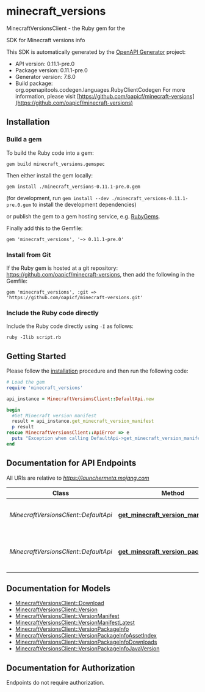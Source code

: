 # minecraft_versions

MinecraftVersionsClient - the Ruby gem for the 

SDK for Minecraft versions info

This SDK is automatically generated by the [OpenAPI Generator](https://openapi-generator.tech) project:

- API version: 0.11.1-pre.0
- Package version: 0.11.1-pre.0
- Generator version: 7.6.0
- Build package: org.openapitools.codegen.languages.RubyClientCodegen
For more information, please visit [https://github.com/oapicf/minecraft-versions](https://github.com/oapicf/minecraft-versions)

## Installation

### Build a gem

To build the Ruby code into a gem:

```shell
gem build minecraft_versions.gemspec
```

Then either install the gem locally:

```shell
gem install ./minecraft_versions-0.11.1-pre.0.gem
```

(for development, run `gem install --dev ./minecraft_versions-0.11.1-pre.0.gem` to install the development dependencies)

or publish the gem to a gem hosting service, e.g. [RubyGems](https://rubygems.org/).

Finally add this to the Gemfile:

    gem 'minecraft_versions', '~> 0.11.1-pre.0'

### Install from Git

If the Ruby gem is hosted at a git repository: https://github.com/oapicf/minecraft-versions, then add the following in the Gemfile:

    gem 'minecraft_versions', :git => 'https://github.com/oapicf/minecraft-versions.git'

### Include the Ruby code directly

Include the Ruby code directly using `-I` as follows:

```shell
ruby -Ilib script.rb
```

## Getting Started

Please follow the [installation](#installation) procedure and then run the following code:

```ruby
# Load the gem
require 'minecraft_versions'

api_instance = MinecraftVersionsClient::DefaultApi.new

begin
  #Get Minecraft version manifest
  result = api_instance.get_minecraft_version_manifest
  p result
rescue MinecraftVersionsClient::ApiError => e
  puts "Exception when calling DefaultApi->get_minecraft_version_manifest: #{e}"
end

```

## Documentation for API Endpoints

All URIs are relative to *https://launchermeta.mojang.com*

Class | Method | HTTP request | Description
------------ | ------------- | ------------- | -------------
*MinecraftVersionsClient::DefaultApi* | [**get_minecraft_version_manifest**](docs/DefaultApi.md#get_minecraft_version_manifest) | **GET** /mc/game/version_manifest.json | Get Minecraft version manifest
*MinecraftVersionsClient::DefaultApi* | [**get_minecraft_version_package_info**](docs/DefaultApi.md#get_minecraft_version_package_info) | **GET** /v1/packages/{packageId}/{versionId}.json | Get Minecraft version package info


## Documentation for Models

 - [MinecraftVersionsClient::Download](docs/Download.md)
 - [MinecraftVersionsClient::Version](docs/Version.md)
 - [MinecraftVersionsClient::VersionManifest](docs/VersionManifest.md)
 - [MinecraftVersionsClient::VersionManifestLatest](docs/VersionManifestLatest.md)
 - [MinecraftVersionsClient::VersionPackageInfo](docs/VersionPackageInfo.md)
 - [MinecraftVersionsClient::VersionPackageInfoAssetIndex](docs/VersionPackageInfoAssetIndex.md)
 - [MinecraftVersionsClient::VersionPackageInfoDownloads](docs/VersionPackageInfoDownloads.md)
 - [MinecraftVersionsClient::VersionPackageInfoJavaVersion](docs/VersionPackageInfoJavaVersion.md)


## Documentation for Authorization

Endpoints do not require authorization.

